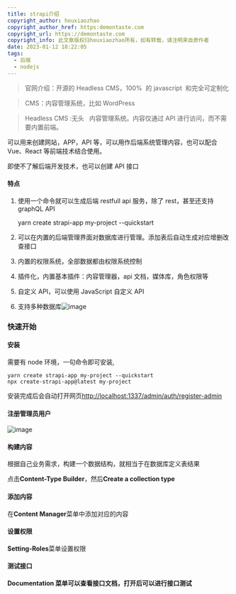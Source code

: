 ```yaml
---
title: strapi介绍
copyright_author: houxiaozhao
copyright_author_href: https:demontaste.com
copyright_url: https://demontaste.com
copyright_info: 此文章版权归houxiaozhao所有，如有转载，请注明来自原作者
date: 2023-01-12 18:22:05
tags:
  - 后端
  - nodejs
---
```


> 官网介绍：开源的 Headless CMS，100%  的 javascript  和完全可定制化

> CMS：内容管理系统，比如 WordPress

> Headless CMS :无头   内容管理系统。内容仅通过 API 进行访问，而不需要内置前端。

可以用来创建网站，APP，API 等，可以用作后端系统管理内容，也可以配合 Vue、React 等前端技术结合使用。

即使不了解后端开发技术，也可以创建 API 接口

#### 特点

1.  使用一个命令就可以生成后端 restfull api 服务，除了 rest，甚至还支持 graphQL API

    yarn create strapi-app my-project --quickstart

2.  可以在内置的后端管理界面对数据库进行管理。添加表后自动生成对应增删改查接口
3.  内置的权限系统，全部数据都由权限系统控制
4.  插件化，内置基本插件：内容管理器，api 文档，媒体库，角色权限等
5.  自定义 API，可以使用 JavaScript 自定义 API
6.  支持多种数据库![image](https://alidocs.oss-cn-zhangjiakou.aliyuncs.com/res/P4maOg7YjYXVOWNX/img/ba02f997-6384-4260-a0ed-a087dff9c758.png)

### 快速开始

#### 安装

需要有 node 环境，一句命令即可安装,

    yarn create strapi-app my-project --quickstart
    npx create-strapi-app@latest my-project

安装完成后会自动打开网页[http://localhost:1337/admin/auth/register-admin](http://localhost:1337/admin/auth/register-admin)

#### 注册管理员用户  

![image](https://alidocs.oss-cn-zhangjiakou.aliyuncs.com/res/P4maOg7YjYXVOWNX/img/c98f93fd-9e6b-423c-950e-ce09b129c6d9.png)

#### 构建内容

根据自己业务需求，构建一个数据结构，就相当于在数据库定义表结果

点击**Content-Type Builder**，然后**Create a collection type**

#### 添加内容

在**Content Manager**菜单中添加对应的内容

#### 设置权限

**Setting-Roles**菜单设置权限

#### 测试接口

**Documentation 菜单可以查看接口文档，打开后可以进行接口测试**
